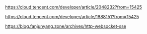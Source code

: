 https://cloud.tencent.com/developer/article/2048232?from=15425

https://cloud.tencent.com/developer/article/1888151?from=15425


https://blog.fanjunyang.zone/archives/http-websocket-sse

